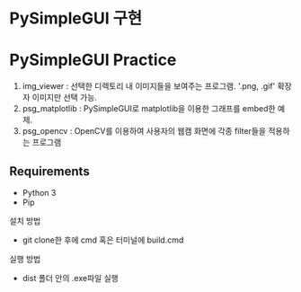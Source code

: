 # PySimpleGUI 구현
# PySimpleGUI Practice

1. img_viewer : 선택한 디렉토리 내 이미지들을 보여주는 프로그램. '.png, .gif' 확장자 이미지만 선택 가능.
3. psg_matplotlib : PySimpleGUI로 matplotlib을 이용한 그래프를 embed한 예제.
4. psg_opencv : OpenCV를 이용하여 사용자의 웹캠 화면에 각종 filter들을 적용하는 프로그램

## Requirements
- Python 3
- Pip

설치 방법
- git clone한 후에 cmd 혹은 터미널에 build.cmd

실행 방법
- dist 폴더 안의 .exe파일 실행
